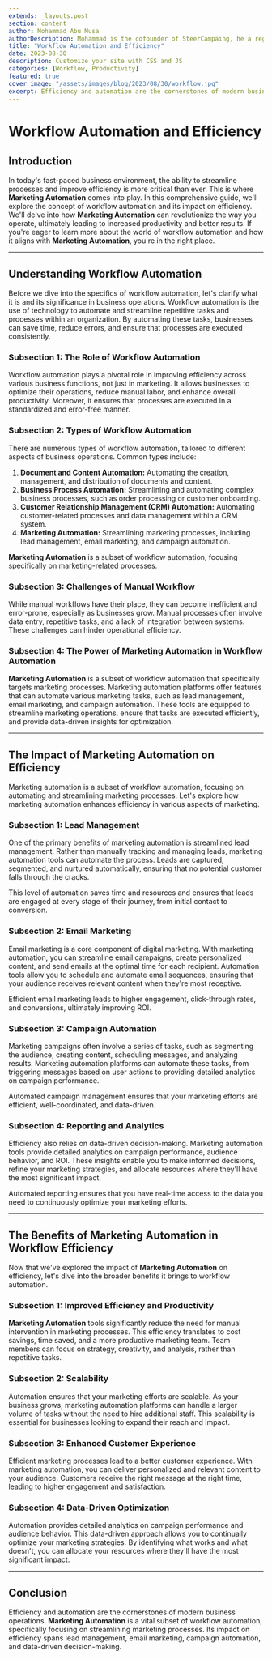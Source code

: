 ```yaml
---
extends: _layouts.post
section: content
author: Mohammad Abu Musa
authorDescription: Mohammad is the cofounder of SteerCampaing, he a regular contributor of Mautic
title: "Workflow Automation and Efficiency"
date: 2023-08-30
description: Customize your site with CSS and JS
categories: [Workflow, Productivity]
featured: true
cover_image: "/assets/images/blog/2023/08/30/workflow.jpg"
excerpt: Efficiency and automation are the cornerstones of modern business operations. Marketing Automation is a vital subset of workflow automation, specifically focusing on streamlining marketing processes. Its impact on efficiency spans lead management, email marketing, campaign automation, and data-driven decision-making.
---
```

# Workflow Automation and Efficiency

## Introduction

In today's fast-paced business environment, the ability to streamline processes and improve efficiency is more critical than ever. This is where **Marketing Automation** comes into play. In this comprehensive guide, we'll explore the concept of workflow automation and its impact on efficiency. We'll delve into how **Marketing Automation** can revolutionize the way you operate, ultimately leading to increased productivity and better results. If you're eager to learn more about the world of workflow automation and how it aligns with **Marketing Automation**, you're in the right place.

---

## Understanding Workflow Automation

Before we dive into the specifics of workflow automation, let's clarify what it is and its significance in business operations. Workflow automation is the use of technology to automate and streamline repetitive tasks and processes within an organization. By automating these tasks, businesses can save time, reduce errors, and ensure that processes are executed consistently.

### Subsection 1: The Role of Workflow Automation

Workflow automation plays a pivotal role in improving efficiency across various business functions, not just in marketing. It allows businesses to optimize their operations, reduce manual labor, and enhance overall productivity. Moreover, it ensures that processes are executed in a standardized and error-free manner.

### Subsection 2: Types of Workflow Automation

There are numerous types of workflow automation, tailored to different aspects of business operations. Common types include:

1. **Document and Content Automation:** Automating the creation, management, and distribution of documents and content.
2. **Business Process Automation:** Streamlining and automating complex business processes, such as order processing or customer onboarding.
3. **Customer Relationship Management (CRM) Automation:** Automating customer-related processes and data management within a CRM system.
4. **Marketing Automation:** Streamlining marketing processes, including lead management, email marketing, and campaign automation.

**Marketing Automation** is a subset of workflow automation, focusing specifically on marketing-related processes.

### Subsection 3: Challenges of Manual Workflow

While manual workflows have their place, they can become inefficient and error-prone, especially as businesses grow. Manual processes often involve data entry, repetitive tasks, and a lack of integration between systems. These challenges can hinder operational efficiency.

### Subsection 4: The Power of Marketing Automation in Workflow Automation

**Marketing Automation** is a subset of workflow automation that specifically targets marketing processes. Marketing automation platforms offer features that can automate various marketing tasks, such as lead management, email marketing, and campaign automation. These tools are equipped to streamline marketing operations, ensure that tasks are executed efficiently, and provide data-driven insights for optimization.

---

## The Impact of Marketing Automation on Efficiency

Marketing automation is a subset of workflow automation, focusing on automating and streamlining marketing processes. Let's explore how marketing automation enhances efficiency in various aspects of marketing.

### Subsection 1: Lead Management

One of the primary benefits of marketing automation is streamlined lead management. Rather than manually tracking and managing leads, marketing automation tools can automate the process. Leads are captured, segmented, and nurtured automatically, ensuring that no potential customer falls through the cracks.

This level of automation saves time and resources and ensures that leads are engaged at every stage of their journey, from initial contact to conversion.

### Subsection 2: Email Marketing

Email marketing is a core component of digital marketing. With marketing automation, you can streamline email campaigns, create personalized content, and send emails at the optimal time for each recipient. Automation tools allow you to schedule and automate email sequences, ensuring that your audience receives relevant content when they're most receptive.

Efficient email marketing leads to higher engagement, click-through rates, and conversions, ultimately improving ROI.

### Subsection 3: Campaign Automation

Marketing campaigns often involve a series of tasks, such as segmenting the audience, creating content, scheduling messages, and analyzing results. Marketing automation platforms can automate these tasks, from triggering messages based on user actions to providing detailed analytics on campaign performance.

Automated campaign management ensures that your marketing efforts are efficient, well-coordinated, and data-driven.

### Subsection 4: Reporting and Analytics

Efficiency also relies on data-driven decision-making. Marketing automation tools provide detailed analytics on campaign performance, audience behavior, and ROI. These insights enable you to make informed decisions, refine your marketing strategies, and allocate resources where they'll have the most significant impact.

Automated reporting ensures that you have real-time access to the data you need to continuously optimize your marketing efforts.

---

## The Benefits of Marketing Automation in Workflow Efficiency

Now that we've explored the impact of **Marketing Automation** on efficiency, let's dive into the broader benefits it brings to workflow automation.

### Subsection 1: Improved Efficiency and Productivity

**Marketing Automation** tools significantly reduce the need for manual intervention in marketing processes. This efficiency translates to cost savings, time saved, and a more productive marketing team. Team members can focus on strategy, creativity, and analysis, rather than repetitive tasks.

### Subsection 2: Scalability

Automation ensures that your marketing efforts are scalable. As your business grows, marketing automation platforms can handle a larger volume of tasks without the need to hire additional staff. This scalability is essential for businesses looking to expand their reach and impact.

### Subsection 3: Enhanced Customer Experience

Efficient marketing processes lead to a better customer experience. With marketing automation, you can deliver personalized and relevant content to your audience. Customers receive the right message at the right time, leading to higher engagement and satisfaction.

### Subsection 4: Data-Driven Optimization

Automation provides detailed analytics on campaign performance and audience behavior. This data-driven approach allows you to continually optimize your marketing strategies. By identifying what works and what doesn't, you can allocate your resources where they'll have the most significant impact.

---

## Conclusion

Efficiency and automation are the cornerstones of modern business operations. **Marketing Automation** is a vital subset of workflow automation, specifically focusing on streamlining marketing processes. Its impact on efficiency spans lead management, email marketing, campaign automation, and data-driven decision-making.
